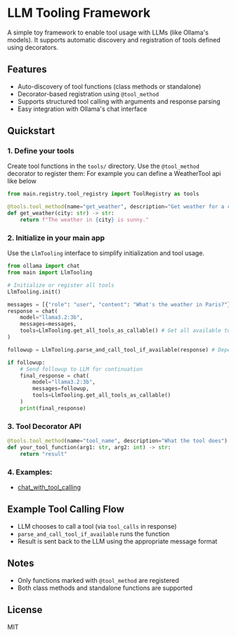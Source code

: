 
# LLM Tooling Framework

A simple toy framework to enable tool usage with LLMs (like Ollama's models). It supports automatic discovery and registration of tools defined using decorators.

## Features

- Auto-discovery of tool functions (class methods or standalone)
- Decorator-based registration using `@tool_method`
- Supports structured tool calling with arguments and response parsing
- Easy integration with Ollama's chat interface

## Quickstart

### 1. Define your tools

Create tool functions in the `tools/` directory. Use the `@tool_method` decorator to register them:
For example you can define a WeatherTool api like below
```python
from main.registry.tool_registry import ToolRegistry as tools

@tools.tool_method(name="get_weather", description="Get weather for a city")
def get_weather(city: str) -> str:
    return f"The weather in {city} is sunny."
```

### 2. Initialize in your main app

Use the `LlmTooling` interface to simplify initialization and tool usage.

```python
from ollama import chat
from main import LlmTooling

# Initialize or register all tools
LlmTooling.init()

messages = [{"role": "user", "content": "What's the weather in Paris?"}]
response = chat(
    model="llama3.2:3b",
    messages=messages,
    tools=LlmTooling.get_all_tools_as_callable() # Get all available tools
)

followup = LlmTooling.parse_and_call_tool_if_available(response) # Depending on the LLM response, call the requried tool if needed 

if followup:
    # Send followup to LLM for continuation
    final_response = chat(
        model="llama3.2:3b",
        messages=followup,
        tools=LlmTooling.get_all_tools_as_callable()
    )
    print(final_response)
```

### 3. Tool Decorator API

```python
@tools.tool_method(name="tool_name", description="What the tool does")
def your_tool_function(arg1: str, arg2: int) -> str:
    return "result"
```

### 4. Examples:
- [chat_with_tool_calling](https://github.com/ShadyD45/llm-tooling/blob/main/examples/chat_with_tool_calling.py)

## Example Tool Calling Flow

- LLM chooses to call a tool (via `tool_calls` in response)
- `parse_and_call_tool_if_available` runs the function
- Result is sent back to the LLM using the appropriate message format

## Notes

- Only functions marked with `@tool_method` are registered
- Both class methods and standalone functions are supported

## License

MIT
